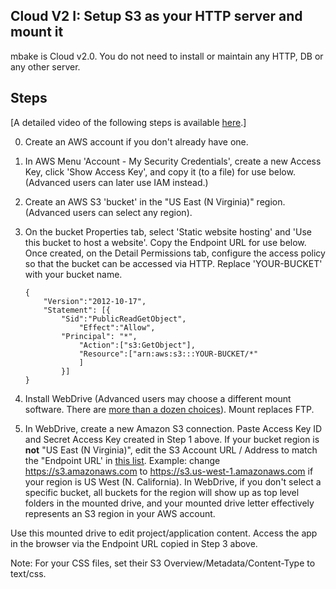 ## Cloud V2 I: Setup S3 as your HTTP server and mount it

mbake is Cloud v2.0. You do not need to install or maintain any HTTP, DB or any other server.


## Steps

[A detailed video of the following steps is available <a href="http://wgehnerlab1.metabake.org.s3-website-us-east-1.amazonaws.com/lab1v0.html">here</a>.]

0. Create an AWS account if you don't already have one.

1. In AWS Menu 'Account - My Security Credentials', create a new Access Key, click 'Show Access Key', and copy it (to a file) for use below. (Advanced users can later use IAM instead.)

2. Create an AWS S3 'bucket' in the "US East (N Virginia)" region. (Advanced users can select any region).

3. On the bucket Properties tab, select 'Static website hosting' and 'Use this bucket to host a website'. Copy the Endpoint URL for use below. Once created, on the Detail Permissions tab, configure the access policy so that the bucket can be accessed via HTTP. Replace 'YOUR-BUCKET' with your bucket name.

	```
	{
		"Version":"2012-10-17",
		"Statement": [{
			"Sid":"PublicReadGetObject",
				"Effect":"Allow",
			"Principal": "*",
				"Action":["s3:GetObject"],
				"Resource":["arn:aws:s3:::YOUR-BUCKET/*"
				]
			}]
	}
	```

4. Install WebDrive (Advanced users may choose a different mount software. There are <a href='https://tinyurl.com/y9rlmr4t'>more than a dozen choices</a>). Mount replaces FTP.

5. In WebDrive, create a new Amazon S3 connection. Paste Access Key ID and Secret Access Key created in Step 1 above. If your bucket region is __not__ "US East (N Virginia)", edit the S3 Account URL / Address to match the "Endpoint URL' in <a href='https://docs.aws.amazon.com/general/latest/gr/rande.html#s3_region'>this list</a>. Example: change https://s3.amazonaws.com to https://s3.us-west-1.amazonaws.com if your region is US West (N. California). In WebDrive, if you don't select a specific bucket, all buckets for the region will show up as top level folders in the mounted drive, and your mounted drive letter effectively represents an S3 region in your AWS account. 

Use this mounted drive to edit project/application content. Access the app in the browser via the Endpoint URL copied in Step 3 above.

Note: For your CSS files, set their S3 Overview/Metadata/Content-Type to text/css.

